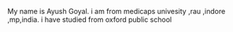 My name is Ayush Goyal.
i am from medicaps univesity ,rau ,indore ,mp,india.
i have studied from oxford public school
